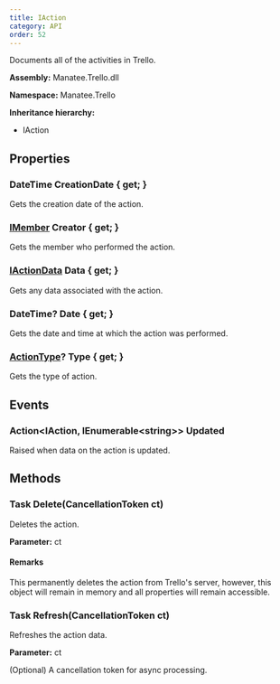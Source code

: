 ```yaml
---
title: IAction
category: API
order: 52
---
```


Documents all of the activities in Trello.

**Assembly:** Manatee.Trello.dll

**Namespace:** Manatee.Trello

**Inheritance hierarchy:**

- IAction

## Properties

### DateTime CreationDate { get; }

Gets the creation date of the action.

### [IMember](../IMember#imember) Creator { get; }

Gets the member who performed the action.

### [IActionData](../IActionData#iactiondata) Data { get; }

Gets any data associated with the action.

### DateTime? Date { get; }

Gets the date and time at which the action was performed.

### [ActionType](../ActionType#actiontype)? Type { get; }

Gets the type of action.

## Events

### Action&lt;IAction, IEnumerable&lt;string&gt;&gt; Updated

Raised when data on the action is updated.

## Methods

### Task Delete(CancellationToken ct)

Deletes the action.

**Parameter:** ct

#### Remarks

This permanently deletes the action from Trello&#39;s server, however, this object will remain in memory and all properties will remain accessible.

### Task Refresh(CancellationToken ct)

Refreshes the action data.

**Parameter:** ct

(Optional) A cancellation token for async processing.

